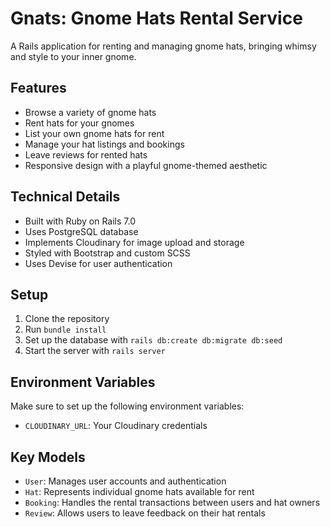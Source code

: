# Gnats: Gnome Hats Rental Service

A Rails application for renting and managing gnome hats, bringing whimsy and style to your inner gnome.

## Features

- Browse a variety of gnome hats
- Rent hats for your gnomes
- List your own gnome hats for rent
- Manage your hat listings and bookings
- Leave reviews for rented hats
- Responsive design with a playful gnome-themed aesthetic

## Technical Details

- Built with Ruby on Rails 7.0
- Uses PostgreSQL database
- Implements Cloudinary for image upload and storage
- Styled with Bootstrap and custom SCSS
- Uses Devise for user authentication

## Setup

1. Clone the repository
2. Run `bundle install`
3. Set up the database with `rails db:create db:migrate db:seed`
4. Start the server with `rails server`

## Environment Variables

Make sure to set up the following environment variables:
- `CLOUDINARY_URL`: Your Cloudinary credentials

## Key Models

- `User`: Manages user accounts and authentication
- `Hat`: Represents individual gnome hats available for rent
- `Booking`: Handles the rental transactions between users and hat owners
- `Review`: Allows users to leave feedback on their hat rentals

